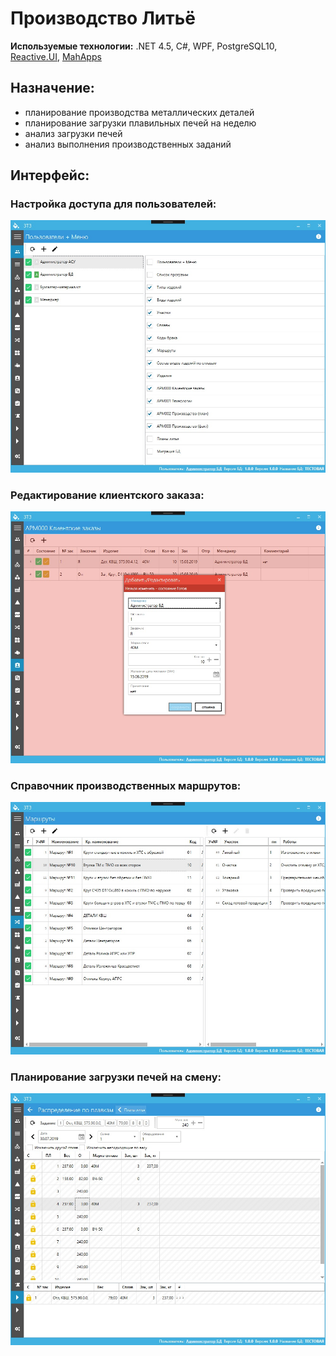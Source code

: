 # Производство Литьё

**Используемые технологии:** .NET 4.5, C#, WPF, PostgreSQL10, [Reactive.UI](https://reactiveui.net/), [MahApps](https://mahapps.com/)

## Назначение:
* планирование производства металлических деталей
* планирование загрузки плавильных печей на неделю
* анализ загрузки печей
* анализ выполнения производственных заданий

## Интерфейс:
### Настройка доступа для пользователей:
![](/images/melt-users.jpg)
### Редактирование клиентского заказа:
![](/images/melt-order.jpg)
### Справочник производственных маршрутов:
![](/images/melt-routes.jpg)
### Планирование загрузки печей на смену:
![](/images/melt-plans.jpg)
